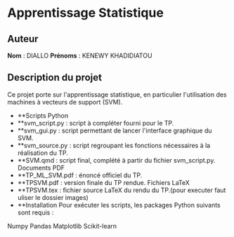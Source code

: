# Apprentissage Statistique

## Auteur
**Nom** : DIALLO
**Prénoms** : KENEWY KHADIDIATOU

## Description du projet
Ce projet porte sur l'apprentissage statistique, en particulier l'utilisation des machines à vecteurs de support (SVM).



- **Scripts Python
- **svm_script.py : script à compléter fourni pour le TP.
- **svm_gui.py : script permettant de lancer l'interface graphique du SVM.
- **svm_source.py : script regroupant les fonctions nécessaires à la réalisation du TP.
- **SVM.qmd : script final, complété à partir du fichier svm_script.py.
Documents PDF
- **TP_ML_SVM.pdf : énoncé officiel du TP.
- **TPSVM.pdf : version finale du TP rendue.
Fichiers LaTeX
- **TPSVM.tex : fichier source LaTeX du rendu du TP.(pour executer faut uliser le dossier images)
- **Installation
Pour exécuter les scripts, les packages Python suivants sont requis :

Numpy
Pandas
Matplotlib
Scikit-learn